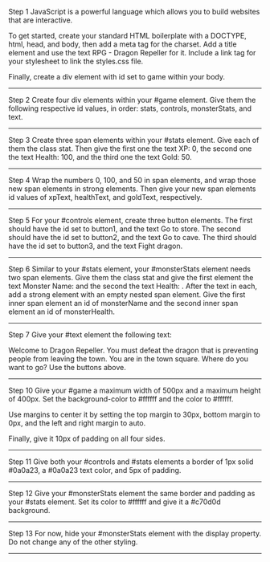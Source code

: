 Step 1
JavaScript is a powerful language which allows you to build websites that are interactive.

To get started, create your standard HTML boilerplate with a DOCTYPE, html, head, and body, then add a meta tag for the charset. Add a title element and use the text RPG - Dragon Repeller for it. Include a link tag for your stylesheet to link the styles.css file.

Finally, create a div element with id set to game within your body.

-----------

Step 2
Create four div elements within your #game element. Give them the following respective id values, in order: stats, controls, monsterStats, and text.

-----------

Step 3
Create three span elements within your #stats element. Give each of them the class stat. Then give the first one the text XP: 0, the second one the text Health: 100, and the third one the text Gold: 50.

-----------

Step 4
Wrap the numbers 0, 100, and 50 in span elements, and wrap those new span elements in strong elements. Then give your new span elements id values of xpText, healthText, and goldText, respectively.

-----------

Step 5
For your #controls element, create three button elements. The first should have the id set to button1, and the text Go to store. The second should have the id set to button2, and the text Go to cave. The third should have the id set to button3, and the text Fight dragon.

-----------

Step 6
Similar to your #stats element, your #monsterStats element needs two span elements. Give them the class stat and give the first element the text Monster Name: and the second the text Health: . After the text in each, add a strong element with an empty nested span element. Give the first inner span element an id of monsterName and the second inner span element an id of monsterHealth.

-----------

Step 7
Give your #text element the following text:

Welcome to Dragon Repeller. You must defeat the dragon that is preventing people from leaving the town. You are in the town square. Where do you want to go? Use the buttons above.

-----------

Step 10
Give your #game a maximum width of 500px and a maximum height of 400px. Set the background-color to #ffffff and the color to #ffffff.

Use margins to center it by setting the top margin to 30px, bottom margin to 0px, and the left and right margin to auto.

Finally, give it 10px of padding on all four sides.

------------

Step 11
Give both your #controls and #stats elements a border of 1px solid #0a0a23, a #0a0a23 text color, and 5px of padding.

------------

Step 12
Give your #monsterStats element the same border and padding as your #stats element. Set its color to #ffffff and give it a #c70d0d background.

------------

Step 13
For now, hide your #monsterStats element with the display property. Do not change any of the other styling.

------------